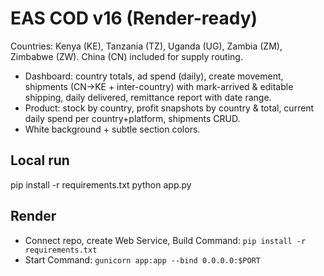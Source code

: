 
# EAS COD v16 (Render-ready)
Countries: Kenya (KE), Tanzania (TZ), Uganda (UG), Zambia (ZM), Zimbabwe (ZW). China (CN) included for supply routing.
- Dashboard: country totals, ad spend (daily), create movement, shipments (CN→KE + inter-country) with mark-arrived & editable shipping, daily delivered, remittance report with date range.
- Product: stock by country, profit snapshots by country & total, current daily spend per country+platform, shipments CRUD.
- White background + subtle section colors.

## Local run
pip install -r requirements.txt
python app.py

## Render
- Connect repo, create Web Service, Build Command: `pip install -r requirements.txt`
- Start Command: `gunicorn app:app --bind 0.0.0.0:$PORT`
